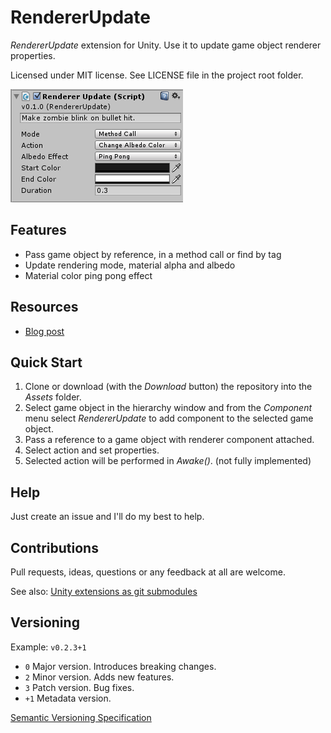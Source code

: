 # RendererUpdate

*RendererUpdate* extension for Unity. Use it to update game object renderer properties.

Licensed under MIT license. See LICENSE file in the project root folder.   

![RendererUpdate](/Resources/cover_screenshot.png?raw=true)

## Features

* Pass game object by reference, in a method call or find by tag
* Update rendering mode, material alpha and albedo
* Material color ping pong effect

## Resources

* [Blog post]()

## Quick Start

1. Clone or download (with the *Download* button) the repository into the *Assets* folder.
2. Select game object in the hierarchy window and from the *Component* menu
   select *RendererUpdate* to add component to the selected game object.
3. Pass a reference to a game object with renderer component attached.
4. Select action and set properties.
5. Selected action will be performed in _Awake()_. (not fully implemented)

## Help

Just create an issue and I'll do my best to help.

## Contributions

Pull requests, ideas, questions or any feedback at all are welcome.

See also: [Unity extensions as git submodules](http://wp.me/p56Vqs-6o)

## Versioning

Example: `v0.2.3+1`

- `0` Major version. Introduces breaking changes.
- `2` Minor version. Adds new features.
- `3` Patch version. Bug fixes.
- `+1` Metadata version.

[Semantic Versioning Specification](http://semver.org/)